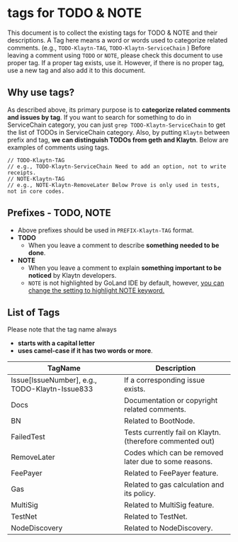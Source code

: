 # tags for TODO & NOTE

This document is to collect the existing tags for TODO & NOTE and their descriptions. A Tag here means a word or words used to categorize related comments. (e.g., `TODO-Klaytn-TAG`, `TODO-Klaytn-ServiceChain` ) Before leaving a comment using `TODO` or `NOTE`, please check this document to use proper tag. If a proper tag exists, use it. However, if there is no proper tag, use a new tag and also add it to this document.



## Why use tags?

As described above, its primary purpose is to **categorize related comments and issues by tag**. If you want to search for something to do in ServiceChain category, you can just `grep TODO-Klaytn-ServiceChain` to get the list of TODOs in ServiceChain category. Also, by putting `Klaytn` between prefix and tag, **we can distinguish TODOs from geth and Klaytn**. Below are examples of comments using tags.

```
// TODO-Klaytn-TAG
// e.g., TODO-Klaytn-ServiceChain Need to add an option, not to write receipts.
// NOTE-Klaytn-TAG
// e.g., NOTE-Klaytn-RemoveLater Below Prove is only used in tests, not in core codes.
```



## Prefixes - TODO, NOTE

- Above prefixes should be used in `PREFIX-Klaytn-TAG` format.
- **TODO**
  - When you leave a comment to describe **something needed to be done**.
- **NOTE**
  - When you leave a comment to explain **something important to be noticed** by Klaytn developers.
  - `NOTE` is not highlighted by GoLand IDE by default, however, [you can change the setting to highlight NOTE keyword.](https://www.jetbrains.com/help/idea/using-todo.html)



## List of Tags

Please note that the tag name always

- **starts with a capital letter**
- **uses camel-case if it has two words or more**.

| TagName                                        | Description                                               |
| ---------------------------------------------- | --------------------------------------------------------- |
| Issue[IssueNumber], e.g., TODO-Klaytn-Issue833 | If a corresponding issue exists.                          |
| Docs                                           | Documentation or copyright related comments.              |
| BN                                             | Related to BootNode.                                      |
| FailedTest                                     | Tests currently fail on Klaytn. (therefore commented out) |
| RemoveLater                                    | Codes which can be removed later due to some reasons.     |
| FeePayer                                       | Related to FeePayer feature.                              |
| Gas                                            | Related to gas calculation and its policy.                |
| MultiSig                                       | Related to MultiSig feature.                              |
| TestNet                                        | Related to TestNet.                                       |
| NodeDiscovery                                  | Related to NodeDiscovery.                                 |

